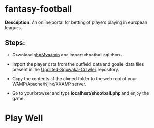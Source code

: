 # fantasy-football

**Description:**  An online portal for betting of players playing in european leagues.

## Steps:

* Download [phpMyadmin](https://www.phpmyadmin.net/) and import shootball.sql there.

* Import the player data from the outfield_data and goalie_data files present in the [Updated-Squwaka-Crawler](https://github.com/lugnitdgp/updated-squawka-crawler) repository.

* Copy the contents of the cloned folder to the web root of your WAMP/Apache/Njinx/XXAMP server.

* Go to your browser and type **localhost/shootball.php** and enjoy the game.

# Play Well
